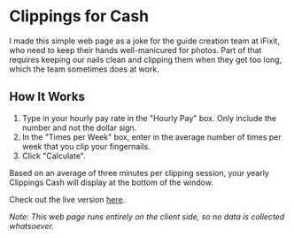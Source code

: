 # Clippings for Cash

I made this simple web page as a joke for the guide creation team at iFixit, who need to keep their hands well-manicured for photos. Part of that requires keeping our nails clean and clipping them when they get too long, which the team sometimes does at work.

## How It Works

1. Type in your hourly pay rate in the "Hourly Pay" box. Only include the number and not the dollar sign.
2. In the "Times per Week" box, enter in the average number of times per week that you clip your fingernails.
3. Click "Calculate".

Based on an average of three minutes per clipping session, your yearly Clippings Cash will display at the bottom of the window.

Check out the live version [here](https://clloyd.co/clippingsforcash/).

*Note: This web page runs entirely on the client side, so no data is collected whatsoever.*